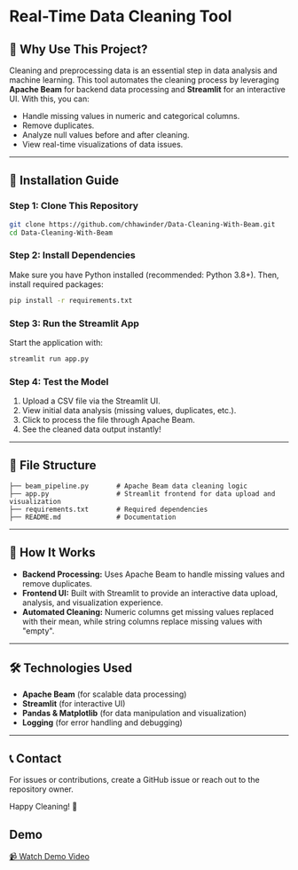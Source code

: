 # Real-Time Data Cleaning Tool

## 📌 Why Use This Project?
Cleaning and preprocessing data is an essential step in data analysis and machine learning. This tool automates the cleaning process by leveraging **Apache Beam** for backend data processing and **Streamlit** for an interactive UI. With this, you can:
- Handle missing values in numeric and categorical columns.
- Remove duplicates.
- Analyze null values before and after cleaning.
- View real-time visualizations of data issues.

---

## 🚀 Installation Guide

### Step 1: Clone This Repository
```sh
git clone https://github.com/chhawinder/Data-Cleaning-With-Beam.git
cd Data-Cleaning-With-Beam
```

### Step 2: Install Dependencies
Make sure you have Python installed (recommended: Python 3.8+). Then, install required packages:
```sh
pip install -r requirements.txt
```

### Step 3: Run the Streamlit App
Start the application with:
```sh
streamlit run app.py
```

### Step 4: Test the Model
1. Upload a CSV file via the Streamlit UI.
2. View initial data analysis (missing values, duplicates, etc.).
3. Click to process the file through Apache Beam.
4. See the cleaned data output instantly!

---

## 📂 File Structure
```
├── beam_pipeline.py       # Apache Beam data cleaning logic
├── app.py                 # Streamlit frontend for data upload and visualization
├── requirements.txt       # Required dependencies
├── README.md              # Documentation
```

---

## 🔧 How It Works
- **Backend Processing:** Uses Apache Beam to handle missing values and remove duplicates.
- **Frontend UI:** Built with Streamlit to provide an interactive data upload, analysis, and visualization experience.
- **Automated Cleaning:** Numeric columns get missing values replaced with their mean, while string columns replace missing values with "empty".

---

## 🛠 Technologies Used
- **Apache Beam** (for scalable data processing)
- **Streamlit** (for interactive UI)
- **Pandas & Matplotlib** (for data manipulation and visualization)
- **Logging** (for error handling and debugging)

---

## 📞 Contact
For issues or contributions, create a GitHub issue or reach out to the repository owner.

Happy Cleaning! 🚀

## Demo

[📹 Watch Demo Video](https://drive.google.com/file/d/1D6jhV3ye8XVBA-XLKpgu46IaFwrI7wqY/view?usp=sharing)


